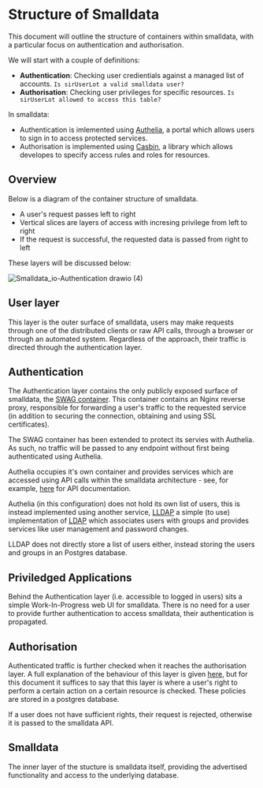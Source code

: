 # Structure of Smalldata

This document will outline the structure of containers within smalldata, with a particular focus on authentication and authorisation.

We will start with a couple of definitions:
- **Authentication**: Checking user credientials against a managed list of accounts. `Is sirUserLot a valid smalldata user?`
- **Authorisation**: Checking user privileges for specific resources. `Is sirUserLot allowed to access this table?`

In smalldata:
- Authentication is imlemented using [Authelia](https://www.authelia.com/), a portal which allows users to sign in to access protected services.
- Authorisation is implemented using [Casbin](https://casbin.org/), a library which allows developes to specify access rules and roles for resources.

## Overview

Below is a diagram of the container structure of smalldata. 

- A user's request passes left to right
- Vertical slices are layers of access with incresing privilege from left to right
- If the request is successful, the requested data is passed from right to left
  
These layers will be discussed below:

![Smalldata_io-Authentication drawio (4)](https://github.com/p-parkinson/smalldata_io/assets/86293426/971fe904-2573-4b74-b23a-bb3ce65198aa)

## User layer

This layer is the outer surface of smalldata, users may make requests through one of the distributed clients or raw API calls, through a browser or through an automated system. Regardless of the approach, their traffic is directed through the authentication layer.

## Authentication

The Authentication layer contains the only publicly exposed surface of smalldata, the [SWAG container](https://docs.linuxserver.io/general/swag/). This container contains an Nginx reverse proxy, responsible for forwarding a user's traffic to the requested service (in addition to securing the connection, obtaining and using SSL certificates). 

The SWAG container has been extended to protect its servies with Authelia. As such, no traffic will be passed to any endpoint without first being authenticated using Authelia. 

Authelia occupies it's own container and provides services which are accessed using API calls within the smalldata architecture - see, for example, [here](https://authelia.smalldata.oms-lab.org/api/) for API documentation.

Authelia (in this configuration) does not hold its own list of users, this is instead implemented using another service, [LLDAP](https://github.com/lldap/lldap) a simple (to use) implementation of [LDAP](https://en.wikipedia.org/wiki/Lightweight_Directory_Access_Protocol) which associates users with groups and provides services like user management and password changes.

LLDAP does not directly store a list of users either, instead storing the users and groups in an Postgres database.

## Priviledged Applications

Behind the Authentication layer (i.e. accessible to logged in users) sits a simple Work-In-Progress web UI for smalldata. There is no need for a user to provide further authentication to access smalldata, their authentication is propagated. 

## Authorisation

Authenticated traffic is further checked when it reaches the authorisation layer. A full explanation of the behaviour of this layer is given [here](docs/explanation/casbin.md), but for this document it suffices to say that this layer is where a user's right to perform a certain action on a certain resource is checked. These policies are stored in a postgres database.

If a user does not have sufficient rights, their request is rejected, otherwise it is passed to the smalldata API.

## Smalldata

The inner layer of the stucture is smalldata itself, providing the advertised functionality and access to the underlying database. 
